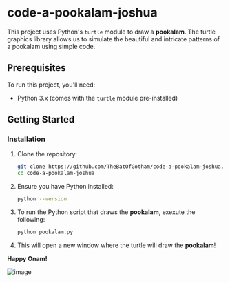 # code-a-pookalam-joshua

This project uses Python's `turtle` module to draw a **pookalam**. The turtle graphics library allows us to simulate the beautiful and intricate patterns of a pookalam using simple code.

## Prerequisites

To run this project, you'll need:

- Python 3.x (comes with the `turtle` module pre-installed)

## Getting Started

### Installation

1. Clone the repository:

   ```bash
   git clone https://github.com/TheBatOfGotham/code-a-pookalam-joshua.git
   cd code-a-pookalam-joshua

2. Ensure you have Python installed:

   ```bash
   python --version

3. To run the Python script that draws the **pookalam**, exexute the following:

   ```bash
   python pookalam.py

4. This will open a new window where the turtle will draw the **pookalam**!

**Happy Onam!**

![image](https://github.com/user-attachments/assets/417d5787-18d1-4a02-a241-7ebca5e60745)
